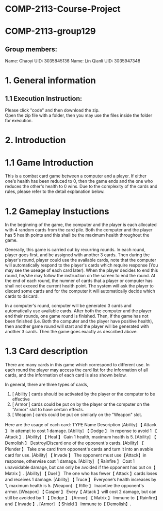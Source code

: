 # COMP-2113-Course-Project
# COMP-2113-group129
## Group members:  
Name: Chaoyi   UID: 3035845136
Name: Lin Qianli  UID: 3035947348
# 1. General information  
## 1.1 Execution Instruction:
Please click "code" and then download the zip.  
Open the zip file with a folder, then you may use the files inside the folder for execution.

# 2. Introduction
# 1.1 Game Introduction
This is a combat card game between a computer and a player. If either one's health has been reduced to 0, then the game ends and the one who reduces the other's health to 0 wins. Due to the complexity of the cards and rules, please refer to the detail explanation below.
# 1.2 Gameplay Instuctions
In the beginning of the game, the computer and the player is each allocated with 4 random cards from the card pile. Both the computer and the player has 5 health points and this shall be the maximum health throughout the game.

Generally, this game is carried out by recurring rounds. In each round, player goes first, and be assigned with another 3 cards. Then during the player's round, player could use the available cards, note that the computer will automatically respond to the player's cards which require response (You may see the useage of each card later). When the player decides to end this round, he/she may follow the instruction on the screen to end the round. At the end of each round, the numner of cards that a player or computer has shall not exceed the current health point. The system will ask the player to discard some cards and for the computer it will automatically decide which cards to dsicard.

In a computer's round, computer will be generated 3 cards and automatically use available cards. After both the computer and the player end their rounds, one game round is finished. Then, if the game has not been finished (i.e. Both the computer and the player have positive health), then another game round will start and the player will be generated with another 3 cards. Then the game goes exactly as described above.
# 1.3 Card description
There are many cards in this game which correspond to different use. In each round the player may access the card list for the information of all cards, and the information of each card is also shown below.

In general, there are three types of cards, 

1. [ Ability ] cards should be activated by the player or the computer to be effective
2. [ Armor ] cards could be put on by the player or the computer on the "Armor" slot to have certain effects.
3. [ Weapon ] cards could be put on similarly on the "Weapon" slot.

Here are the usage of each card:
   TYPE          Name                      Description
 [Ability]    【 Attack 】       In attempt to cost 1 damage.
 [Ability]    【 Dodge 】        In reponse to avoid 1 【 Attack 】.
 [Ability]    【 Heal 】         Gain 1 health, maximum health is 5.
 [Ability]    【 Demolish 】     Destroy/Discard one of the opponent's cards.
 [Ability]    【 Plunder 】      Take one card from opponent's cards and turn it into an avable card for use.
 [Ability]    【 Invade 】       The opponent must use【Attack】in response, otherwise cost 1 damage.
 [Ability]    【 Rainfire 】     Cost 1 unavoidable damage, but can only be avoided if the opponent has put on【 Matrix 】.
 [Ability]    【 Duel 】         The one who has fewer【 Attack 】cards loses and receives 1 damage.
 [Ability]    【 Truce 】        Everyone's health increases by 1, maximum health is 5.
 [Weapon]     【 Rifle 】        Inacvtive the opponent's armor.
 [Weapon]     【 Casper 】       Every【 Attack 】will cost 2 damage, but can still be avoided by 1 【 Dodge 】.
 [Armor]      【 Matrix 】       Immune to【 Rainfire】and【 Invade 】.
 [Armor]      【 Shield 】       Immune to【 Demolish】.
 
 










